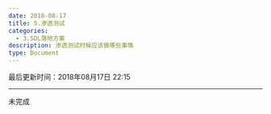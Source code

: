 ```yaml
---
date: 2018-08-17
title: 5.渗透测试
categories:
  - 3.SDL落地方案
description: 渗透测试时候应该做哪些事情
type: Document
---
```


最后更新时间：2018年08月17日 22:15

----

未完成
